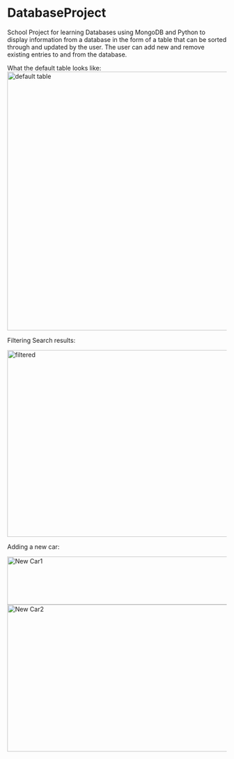 # DatabaseProject
School Project for learning Databases using MongoDB and Python to display information from a database in the form of a table that can be sorted through and updated by the user. The user can add new and remove existing entries to and from the database.

What the default table looks like:
<img width="805" height="593" alt="default table" src="https://github.com/user-attachments/assets/5ac57e61-3653-4e08-961e-6ef8b3a4baf9" />

Filtering Search results:


<img width="778" height="428" alt="filtered" src="https://github.com/user-attachments/assets/d0f7e895-97d8-45fb-8504-2b2981b4711c" />

Adding a new car:


<img width="785" height="110" alt="New Car1" src="https://github.com/user-attachments/assets/c9ba626b-0619-4c9c-9950-6f28233a19ce" />


<img width="848" height="337" alt="New Car2" src="https://github.com/user-attachments/assets/bb101e84-6b2e-4c7c-a455-b023600843e3" />


